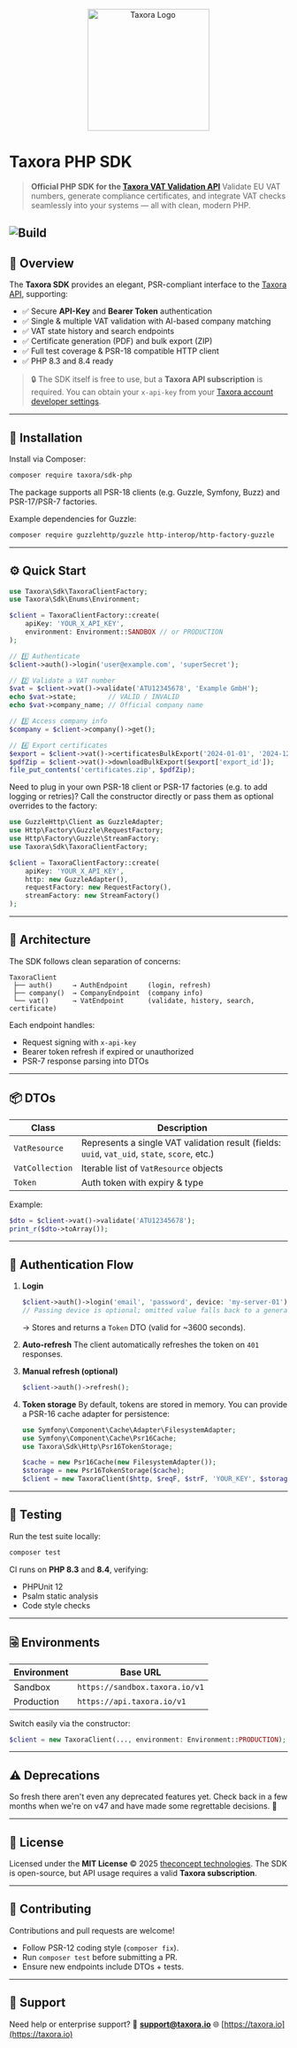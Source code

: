 <p align="center">
  <img src="https://taxora.io/assets/logo/taxora_logo.svg" alt="Taxora Logo" width="220"/>
</p>

#  Taxora PHP SDK
> **Official PHP SDK for the [Taxora VAT Validation API](https://taxora.io)**
> Validate EU VAT numbers, generate compliance certificates, and integrate VAT checks seamlessly into your systems — all with clean, modern PHP.

![Build](https://github.com/theconcept-technologies/taxora-sdk-php/actions/workflows/ci.yml/badge.svg)
---

## 🚀 Overview

The **Taxora SDK** provides an elegant, PSR-compliant interface to the [Taxora API](https://taxora.io), supporting:

* ✅ Secure **API-Key** and **Bearer Token** authentication
* ✅ Single & multiple VAT validation with AI-based company matching
* ✅ VAT state history and search endpoints
* ✅ Certificate generation (PDF) and bulk export (ZIP)
* ✅ Full test coverage & PSR-18 compatible HTTP client
* ✅ PHP 8.3 and 8.4 ready

> 🔒 The SDK itself is free to use, but a **Taxora API subscription** is required.
> You can obtain your `x-api-key` from your [Taxora account developer settings](https://app.taxora.io).

---

## 🧮 Installation

Install via Composer:

```bash
composer require taxora/sdk-php
```

The package supports all PSR-18 clients (e.g. Guzzle, Symfony, Buzz) and PSR-17/PSR-7 factories.

Example dependencies for Guzzle:

```bash
composer require guzzlehttp/guzzle http-interop/http-factory-guzzle
```

---

## ⚙️ Quick Start

```php
use Taxora\Sdk\TaxoraClientFactory;
use Taxora\Sdk\Enums\Environment;

$client = TaxoraClientFactory::create(
    apiKey: 'YOUR_X_API_KEY',
    environment: Environment::SANDBOX // or PRODUCTION
);

// 1️⃣ Authenticate
$client->auth()->login('user@example.com', 'superSecret');

// 2️⃣ Validate a VAT number
$vat = $client->vat()->validate('ATU12345678', 'Example GmbH');
echo $vat->state;        // VALID / INVALID
echo $vat->company_name; // Official company name

// 3️⃣ Access company info
$company = $client->company()->get();

// 4️⃣ Export certificates
$export = $client->vat()->certificatesBulkExport('2024-01-01', '2024-12-31');
$pdfZip = $client->vat()->downloadBulkExport($export['export_id']);
file_put_contents('certificates.zip', $pdfZip);
```

Need to plug in your own PSR-18 client or PSR-17 factories (e.g. to add logging or retries)?
Call the constructor directly or pass them as optional overrides to the factory:

```php
use GuzzleHttp\Client as GuzzleAdapter;
use Http\Factory\Guzzle\RequestFactory;
use Http\Factory\Guzzle\StreamFactory;
use Taxora\Sdk\TaxoraClientFactory;

$client = TaxoraClientFactory::create(
    apiKey: 'YOUR_X_API_KEY',
    http: new GuzzleAdapter(),
    requestFactory: new RequestFactory(),
    streamFactory: new StreamFactory()
);
```

---

## 🧩 Architecture

The SDK follows clean separation of concerns:

```
TaxoraClient
 ├── auth()     → AuthEndpoint     (login, refresh)
 ├── company()  → CompanyEndpoint  (company info)
 └── vat()      → VatEndpoint      (validate, history, search, certificate)
```

Each endpoint handles:

* Request signing with `x-api-key`
* Bearer token refresh if expired or unauthorized
* PSR-7 response parsing into DTOs

---

## 📦 DTOs

| Class           | Description                                                                                   |
| --------------- | --------------------------------------------------------------------------------------------- |
| `VatResource`   | Represents a single VAT validation result (fields: `uuid`, `vat_uid`, `state`, `score`, etc.) |
| `VatCollection` | Iterable list of `VatResource` objects                                                        |
| `Token`         | Auth token with expiry & type                                                                 |

Example:

```php
$dto = $client->vat()->validate('ATU12345678');
print_r($dto->toArray());
```

---

## 🔄 Authentication Flow

1. **Login**

   ```php
   $client->auth()->login('email', 'password', device: 'my-server-01');
   // Passing device is optional; omitted value falls back to a generated host-based identifier.
   ```

   → Stores and returns a `Token` DTO (valid for ~3600 seconds).

2. **Auto-refresh**
   The client automatically refreshes the token on `401` responses.

3. **Manual refresh (optional)**

   ```php
   $client->auth()->refresh();
   ```

4. **Token storage**
   By default, tokens are stored in memory.
   You can provide a PSR-16 cache adapter for persistence:

   ```php
   use Symfony\Component\Cache\Adapter\FilesystemAdapter;
   use Symfony\Component\Cache\Psr16Cache;
   use Taxora\Sdk\Http\Psr16TokenStorage;

   $cache = new Psr16Cache(new FilesystemAdapter());
   $storage = new Psr16TokenStorage($cache);
   $client = new TaxoraClient($http, $reqF, $strF, 'YOUR_KEY', $storage);
   ```

---

## 🤪 Testing

Run the test suite locally:

```bash
composer test
```

CI runs on **PHP 8.3** and **8.4**, verifying:

* PHPUnit 12
* Psalm static analysis
* Code style checks

---

## 🗟️ Environments

| Environment | Base URL                       |
| ----------- | ------------------------------ |
| Sandbox     | `https://sandbox.taxora.io/v1` |
| Production  | `https://api.taxora.io/v1`     |

Switch easily via the constructor:

```php
$client = new TaxoraClient(..., environment: Environment::PRODUCTION);
```

---

## ⚠️ Deprecations

So fresh there aren't even any deprecated features yet. Check back in a few months when we're on v47 and have made some regrettable decisions. 🎉

---

## 🪪 License

Licensed under the **MIT License** © 2025 [theconcept technologies](https://www.theconcept-technologies.com).
The SDK is open-source, but API usage requires a valid **Taxora subscription**.

---

## 🤝 Contributing

Contributions and pull requests are welcome!

* Follow PSR-12 coding style (`composer fix`).
* Run `composer test` before submitting a PR.
* Ensure new endpoints include DTOs + tests.

---

## 💬 Support

Need help or enterprise support?
📧 **[support@taxora.io](mailto:support@taxora.io)**
🌐 [https://taxora.io](https://taxora.io)
